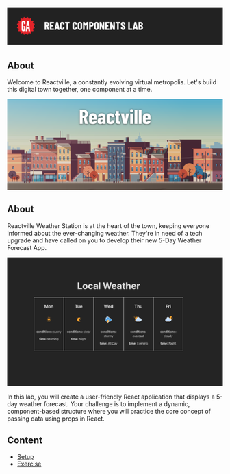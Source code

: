 # ![React Components Lab](../assets/hero.png)

## About

Welcome to Reactville, a constantly evolving virtual metropolis. Let's build this digital town together, one component at a time.

![Reactville Skyline](../assets/Reactville.png)

## About

Reactville Weather Station is at the heart of the town, keeping everyone informed about the ever-changing weather. They're in need of a tech upgrade and have called on you to develop their new 5-Day Weather Forecast App.

![Solution UI](../assets/solution-UI.png)

In this lab, you will create a user-friendly React application that displays a 5-day weather forecast. Your challenge is to implement a dynamic, component-based structure where you will practice the core concept of passing data using props in React.

## Content

- [Setup](../setup/README.md)
- [Exercise](../exercise/README.md)
